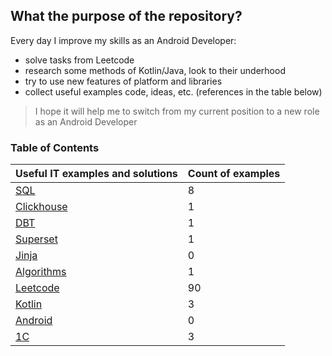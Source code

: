 ## What the purpose of the repository?

Every day I improve my skills as an Android Developer:
- solve tasks from Leetcode
- research some methods of Kotlin/Java, look to their underhood
- try to use new features of platform and libraries
- collect useful examples code, ideas, etc. (references in the table below)

> I hope it will help me to switch from my current position to a new role as an Android Developer

### Table of Contents
| Useful IT examples and solutions              | Count of examples  |
| --------------------------------------------- | ------------------ |
| [SQL](documents/sql.md)                       | 8                  |
| [Clickhouse](documents/clickhouse.md)         | 1                  |
| [DBT](documents/dbt.md)                       | 1                  |
| [Superset](documents/superset.md)             | 1                  |
| [Jinja](documents/jinja.md)                   | 0                  |
| [Algorithms](documents/algorithm.md)          | 1                  |
| [Leetcode](documents/leetcode.md)             | 90                 |
| [Kotlin](documents/kotlin.md)                 | 3                  |
| [Android](documents/android.md)               | 0                  |
| [1C](documents/oneS.md)                       | 3                  |